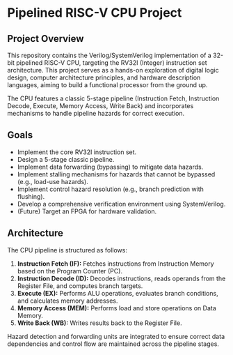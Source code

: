 # Pipelined RISC-V CPU Project

## Project Overview

This repository contains the Verilog/SystemVerilog implementation of a 32-bit pipelined RISC-V CPU, targeting the RV32I (Integer) instruction set architecture. This project serves as a hands-on exploration of digital logic design, computer architecture principles, and hardware description languages, aiming to build a functional processor from the ground up.

The CPU features a classic 5-stage pipeline (Instruction Fetch, Instruction Decode, Execute, Memory Access, Write Back) and incorporates mechanisms to handle pipeline hazards for correct execution.

## Goals

* Implement the core RV32I instruction set.
* Design a 5-stage classic pipeline.
* Implement data forwarding (bypassing) to mitigate data hazards.
* Implement stalling mechanisms for hazards that cannot be bypassed (e.g., load-use hazards).
* Implement control hazard resolution (e.g., branch prediction with flushing).
* Develop a comprehensive verification environment using SystemVerilog.
* (Future) Target an FPGA for hardware validation.

## Architecture

The CPU pipeline is structured as follows:

1.  **Instruction Fetch (IF):** Fetches instructions from Instruction Memory based on the Program Counter (PC).
2.  **Instruction Decode (ID):** Decodes instructions, reads operands from the Register File, and computes branch targets.
3.  **Execute (EX):** Performs ALU operations, evaluates branch conditions, and calculates memory addresses.
4.  **Memory Access (MEM):** Performs load and store operations on Data Memory.
5.  **Write Back (WB):** Writes results back to the Register File.

Hazard detection and forwarding units are integrated to ensure correct data dependencies and control flow are maintained across the pipeline stages.